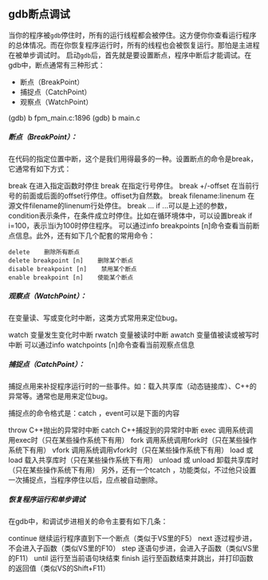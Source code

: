 ## gdb断点调试

当你的程序被`gdb`停住时，所有的运行线程都会被停住。这方便你你查看运行程序的总体情况。而在你恢复程序运行时，所有的线程也会被恢复运行。那怕是主进程在被单步调试时。
启动`gdb`后，首先就是要设置断点，程序中断后才能调试。在gdb中，断点通常有三种形式：

 - 断点（BreakPoint）
 - 捕捉点（CatchPoint）
 - 观察点（WatchPoint）

(gdb) b fpm_main.c:1896
(gdb) b main.c

##### 断点（BreakPoint）：

在代码的指定位置中断，这个是我们用得最多的一种。设置断点的命令是break，它通常有如下方式：

break <function>    在进入指定函数时停住
break <linenum>    在指定行号停住。
break +/-offset    在当前行号的前面或后面的offset行停住。offiset为自然数。
break filename:linenum    在源文件filename的linenum行处停住。
break ... if <condition>    ...可以是上述的参数，condition表示条件，在条件成立时停住。比如在循环境体中，可以设置break if i=100，表示当i为100时停住程序。
可以通过info breakpoints [n]命令查看当前断点信息。此外，还有如下几个配套的常用命令：

    delete    删除所有断点
    delete breakpoint [n]    删除某个断点
    disable breakpoint [n]    禁用某个断点
    enable breakpoint [n]    使能某个断点

##### 观察点（WatchPoint）：

在变量读、写或变化时中断，这类方式常用来定位bug。

watch <expr>    变量发生变化时中断
rwatch <expr>    变量被读时中断
awatch <expr>     变量值被读或被写时中断
可以通过info watchpoints [n]命令查看当前观察点信息

##### 捕捉点（CatchPoint）：

捕捉点用来补捉程序运行时的一些事件。如：载入共享库（动态链接库）、C++的异常等。通常也是用来定位bug。

捕捉点的命令格式是：catch <event>，event可以是下面的内容

throw     C++抛出的异常时中断
catch     C++捕捉到的异常时中断
exec    调用系统调用exec时（只在某些操作系统下有用）
fork    调用系统调用fork时（只在某些操作系统下有用）
vfork    调用系统调用vfork时（只在某些操作系统下有用）
load 或 load <libname>     载入共享库时（只在某些操作系统下有用）
unload 或 unload <libname>    卸载共享库时（只在某些操作系统下有用）
另外，还有一个tcatch <event>，功能类似，不过他只设置一次捕捉点，当程序停住以后，应点被自动删除。



##### 恢复程序运行和单步调试

在gdb中，和调试步进相关的命令主要有如下几条：

continue    继续运行程序直到下一个断点（类似于VS里的F5）
next        逐过程步进，不会进入子函数（类似VS里的F10）
step        逐语句步进，会进入子函数（类似VS里的F11）
until        运行至当前语句块结束
finish    运行至函数结束并跳出，并打印函数的返回值（类似VS的Shift+F11）
